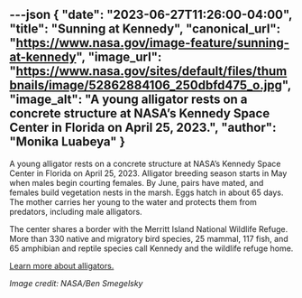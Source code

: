 ---json
{
  "date": "2023-06-27T11:26:00-04:00",
  "title": "Sunning at Kennedy",
  "canonical_url": "https://www.nasa.gov/image-feature/sunning-at-kennedy",
  "image_url": "https://www.nasa.gov/sites/default/files/thumbnails/image/52862884106_250dbfd475_o.jpg",
  "image_alt": "A young alligator rests on a concrete structure at NASA’s Kennedy Space Center in Florida on April 25, 2023.",
  "author": "Monika Luabeya"
}
---

A young alligator rests on a concrete structure at NASA’s Kennedy Space Center in Florida on April 25, 2023. Alligator breeding season starts in May when males begin courting females. By June, pairs have mated, and females build vegetation nests in the marsh. Eggs hatch in about 65 days. The mother carries her young to the water and protects them from predators, including male alligators.

The center shares a border with the Merritt Island National Wildlife Refuge. More than 330 native and migratory bird species, 25 mammal, 117 fish, and 65 amphibian and reptile species call Kennedy and the wildlife refuge home.

[Learn more about alligators.](https://www.nasa.gov/feature/alligators-take-refuge-in-kennedy-space-center-waterways)

_Image credit: NASA/Ben Smegelsky_
